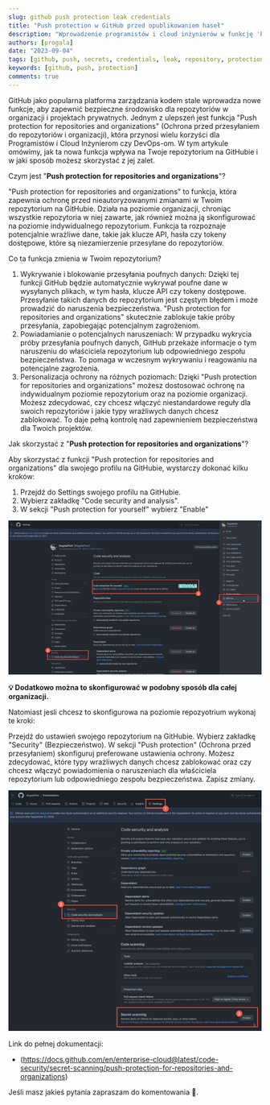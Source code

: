 ```yaml
---
slug: github push protection leak credentials
title: "Push protection w GitHub przed opublikowaniem haseł"
description: "Wprowadzenie programistów i cloud inżynierów w funkcję 'Push protection for repositories and organizations' w GitHubie, która skutecznie zapobiega przesyłaniu nieautoryzowanych danych i zwiększa bezpieczeństwa repozytoriów. Przeczytaj, aby dowiedzieć się, w jaki sposób ta nowa funkcja GitHuba pomaga chronić wrażliwe dane przed przypadkowym przesyłaniem i zapewnia pełną kontrolę nad bezpieczeństwem Twojego repozytorium."
authors: [progala]
date: "2023-09-04"
tags: [github, push, secrets, credentials, leak, repository, protection]
keywords: [github, push, protection]
comments: true
---
```


GitHub jako popularna platforma zarządzania kodem stale wprowadza nowe funkcje, aby zapewnić bezpieczne środowisko dla repozytoriów w organizacji i projektach prywatnych. Jednym z ulepszeń jest funkcja "Push protection for repositories and organizations" (Ochrona przed przesyłaniem do repozytoriów i organizacji), która przynosi wielu korzyści dla Programistów i Cloud Inżynierom czy DevOps-om. W tym artykule omówimy, jak ta nowa funkcja wpływa na Twoje repozytorium na GitHubie i w jaki sposób możesz skorzystać z jej zalet.

Czym jest "**Push protection for repositories and organizations**"?

"Push protection for repositories and organizations" to funkcja, która zapewnia ochronę przed nieautoryzowanymi zmianami w Twoim repozytorium na GitHubie. Działa na poziomie organizacji, chroniąc wszystkie repozytoria w niej zawarte, jak również można ją skonfigurować na poziomie indywidualnego repozytorium. Funkcja ta rozpoznaje potencjalnie wrażliwe dane, takie jak klucze API, hasła czy tokeny dostępowe, które są niezamierzenie przesyłane do repozytoriów.

Co ta funkcja zmienia w Twoim repozytorium?

<!--truncate-->

1. Wykrywanie i blokowanie przesyłania poufnych danych: Dzięki tej funkcji GitHub będzie automatycznie wykrywał poufne dane w wysyłanych plikach, w tym hasła, klucze API czy tokeny dostępowe. Przesyłanie takich danych do repozytorium jest częstym błędem i może prowadzić do naruszenia bezpieczeństwa. "Push protection for repositories and organizations" skutecznie zablokuje takie próby przesyłania, zapobiegając potencjalnym zagrożeniom.
2. Powiadamianie o potencjalnych naruszeniach: W przypadku wykrycia próby przesyłania poufnych danych, GitHub przekaże informacje o tym naruszeniu do właściciela repozytorium lub odpowiedniego zespołu bezpieczeństwa. To pomaga w wczesnym wykrywaniu i reagowaniu na potencjalne zagrożenia.
3. Personalizacja ochrony na różnych poziomach: Dzięki "Push protection for repositories and organizations" możesz dostosować ochronę na indywidualnym poziomie repozytorium oraz na poziomie organizacji. Możesz zdecydować, czy chcesz włączyć niestandardowe reguły dla swoich repozytoriów i jakie typy wrażliwych danych chcesz zablokować. To daje pełną kontrolę nad zapewnieniem bezpieczeństwa dla Twoich projektów.

Jak skorzystać z "**Push protection for repositories and organizations**"?

Aby skorzystać z funkcji "Push protection for repositories and organizations" dla swojego profilu na GitHubie, wystarczy dokonać kilku kroków:

1. Przejdź do Settings swojego profilu na GitHubie.
2. Wybierz zakładkę "Code security and analysis".
3. W sekcji "Push protection for yourself" wybierz "Enable" 

![example](images/2023-09-04_13-43-26.png)

<aside>

**💡 Dodatkowo można to skonfigurować w podobny sposób dla całej organizacji.**
</aside>

Natomiast jesli chcesz to skonfigurowa na poziomie repozyotrium wykonaj te kroki:

Przejdź do ustawień swojego repozytorium na GitHubie.
Wybierz zakładkę "Security" (Bezpieczeństwo).
W sekcji "Push protection" (Ochrona przed przesyłaniem) skonfiguruj preferowane ustawienia ochrony.
Możesz zdecydować, które typy wrażliwych danych chcesz zablokować oraz czy chcesz włączyć powiadomienia o naruszeniach dla właściciela repozytorium lub odpowiedniego zespołu bezpieczeństwa.
Zapisz zmiany.

![example](images/2023-09-04_13-53-10.png)

Link do pełnej dokumentacji: 
* (https://docs.github.com/en/enterprise-cloud@latest/code-security/secret-scanning/push-protection-for-repositories-and-organizations)

Jeśli masz jakieś pytania zapraszam do komentowania 🙂.